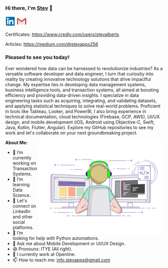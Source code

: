 ### Hi there, I'm <a href="https://stevalberts.github.io/" target="_blank" title="StevalbertS">Stev</a> 👋

[![LinkedIn Profile](images/linkedin.png)](https://linkedin.com/in/triet-trinh) 
[![Gmail Profile](images/gmail.png)](mailto:info.stevapps@gmail.com)

Certificates: https://www.credly.com/users/stevalberts

Articles: https://medium.com/@stevapps256

### Pleased to see you today!

Ever wondered how data can be harnessed to revolutionize industries? As a versatile software developer and data engineer, I turn that curiosity into reality by creating innovative technology solutions that drive impactful change. My expertise lies in developing data management systems, business intelligence tools, and transaction systems, all aimed at boosting efficiency and providing data-driven insights. I specialize in data engineering tasks such as acquiring, integrating, and validating datasets, and applying statistical techniques to solve real-world problems. Proficient in tools like Tableau, Looker, and PowerBI, I also bring experience in technical documentation, cloud technologies (Firebase, GCP, AWS), UI/UX design, and mobile development (iOS, Android using Objective-C, Swift, Java, Kotlin, Flutter, Angular). Explore my GitHub repositories to see my work and let's collaborate on your next groundbreaking project.

<img align="right" alt="Trinh Minh Triet" src="images/coding.gif" width="400"/>

**About Me:**
- 🔭 I’m currently working on Transaction Systems.
- 🌱 I’m learning Data Science.
- 👯 Let's connect on LinkedIn and other social platforms.
- 🤔 I’m looking for help with Python automations.
- 💬 Ask me about Mobile Development or UI/UX Design.
- 😄 Pronouns: ITYE (All right).
- 🏢 I currently work at Openline.
- 📫 How to reach me: info.stevapps@gmail.com
